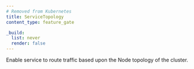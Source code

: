 ```yaml
---
# Removed from Kubernetes
title: ServiceTopology
content_type: feature_gate

_build:
  list: never
  render: false
---
```

Enable service to route traffic based upon the Node topology of the cluster.
